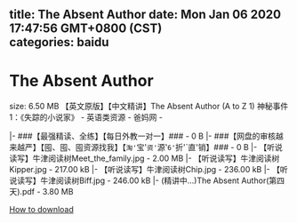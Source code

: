 
title: The Absent Author
date: Mon Jan 06 2020 17:47:56 GMT+0800 (CST)    
categories: baidu
---

# The Absent Author
size: 6.50 MB
 【英文原版】【中文精讲】The Absent Author (A to Z 1) 神秘事件1：《失踪的小说家》 - 英语类资源 - 爸妈网 -
 
|- ###【最强精读、全练】【每日外教一对一】### - 0 B
|- ###【网盘的审核越来越严】【囤、囤、囤资源找我】【`淘'`宝'`资'`源'`6'`折'`直'销】### - 0 B
|- 【听说读写】牛津阅读树Meet_the_family.jpg - 2.00 MB
|- 【听说读写】牛津阅读树Kipper.jpg - 217.00 kB
|- 【听说读写】牛津阅读树Chip.jpg - 236.00 kB
|- 【听说读写】牛津阅读树Biff.jpg - 246.00 kB
|- (精讲中...)The Absent Author(第四天).pdf - 3.80 MB

[How to download](https://bpcam.bemobtrk.com/go/2ceec3aa-1ca2-46d6-b9ff-aaa5c184517c?jno=172)